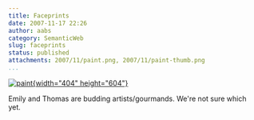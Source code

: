 ```yaml
---
title: Faceprints
date: 2007-11-17 22:26
author: aabs
category: SemanticWeb
slug: faceprints
status: published
attachments: 2007/11/paint.png, 2007/11/paint-thumb.png
...
```


[![paint]({static}2007/11/paint-thumb.png){width="404" height="604"}]({static}2007/11/paint.png)

Emily and Thomas are budding artists/gourmands. We're not sure which yet.
